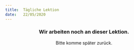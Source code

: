 ```yaml
---
title:  Tägliche Lektion
date:   22/05/2020
---
```


### <center>Wir arbeiten noch an dieser Lektion.</center>
<center>Bitte komme später zurück.</center>
